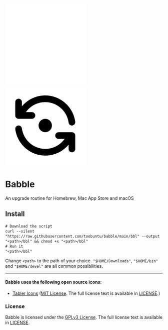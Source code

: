 ![bbl](assets/refresh-dot-light.svg#gh-dark-mode-only)![bbl](assets/refresh-dot-dark.svg#gh-light-mode-only)

<!--
![bbl](assets/refresh-dot-grey.svg)
-->

# Babble

An upgrade routine for Homebrew, Mac App Store and macOS

## Install

```shell
# Download the script
curl --silent "https://raw.githubusercontent.com/toobuntu/babble/main/bbl" --output "<path>/bbl" && chmod +x "<path>/bbl"
# Run it
"<path>/bbl"
```

Change `<path>` to the path of your choice. `"$HOME/Downloads"`, `"$HOME/bin"` and `"$HOME/devel"` are all common possibilities.

---

#### Babble uses the following open source icons:

  - [Tabler Icons](https://github.com/tabler/tabler-icons) ([MIT License](https://en.wikipedia.org/wiki/MIT_License).
The full license text is available in [LICENSE](https://github.com/tabler/tabler-icons/blob/master/LICENSE).)

### License

Babble is licensed under the [GPLv3 License](https://en.wikipedia.org/wiki/GNU_General_Public_License).
The full license text is available in [LICENSE](https://github.com/toobuntu/babble/blob/master/LICENSE).
